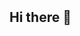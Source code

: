 ## 　
## 　
## 　
## 　
## 　
## 　
## 　
## 　
## 　
## 　
## 　
## 　
## 　
## 　
## 　
## 　
## 　
## 　
## Hi there 👋
## 　
## 　
## 　
## 　
## 　
## 　
## 　
## 　
## 　
## 　
## 　
## 　
## 　
## 　
## 　
## 　
## 　
## 　
## 　

